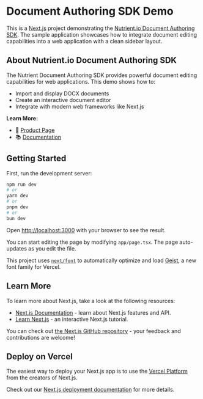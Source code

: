 # Document Authoring SDK Demo

This is a [Next.js](https://nextjs.org) project demonstrating the [Nutrient.io Document Authoring SDK](https://www.nutrient.io/sdk/document-authoring). The sample application showcases how to integrate document editing capabilities into a web application with a clean sidebar layout.

## About Nutrient.io Document Authoring SDK

The Nutrient Document Authoring SDK provides powerful document editing capabilities for web applications. This demo shows how to:

- Import and display DOCX documents
- Create an interactive document editor
- Integrate with modern web frameworks like Next.js

**Learn More:**
- 📖 [Product Page](https://www.nutrient.io/sdk/document-authoring)
- 📚 [Documentation](https://www.nutrient.io/guides/document-authoring/)

## Getting Started

First, run the development server:

```bash
npm run dev
# or
yarn dev
# or
pnpm dev
# or
bun dev
```

Open [http://localhost:3000](http://localhost:3000) with your browser to see the result.

You can start editing the page by modifying `app/page.tsx`. The page auto-updates as you edit the file.

This project uses [`next/font`](https://nextjs.org/docs/app/building-your-application/optimizing/fonts) to automatically optimize and load [Geist](https://vercel.com/font), a new font family for Vercel.

## Learn More

To learn more about Next.js, take a look at the following resources:

- [Next.js Documentation](https://nextjs.org/docs) - learn about Next.js features and API.
- [Learn Next.js](https://nextjs.org/learn) - an interactive Next.js tutorial.

You can check out [the Next.js GitHub repository](https://github.com/vercel/next.js) - your feedback and contributions are welcome!

## Deploy on Vercel

The easiest way to deploy your Next.js app is to use the [Vercel Platform](https://vercel.com/new?utm_medium=default-template&filter=next.js&utm_source=create-next-app&utm_campaign=create-next-app-readme) from the creators of Next.js.

Check out our [Next.js deployment documentation](https://nextjs.org/docs/app/building-your-application/deploying) for more details.
